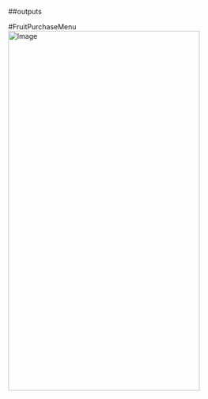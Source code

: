 ##outputs

#FruitPurchaseMenu
<img width="387" height="727" alt="Image" src="https://github.com/user-attachments/assets/ba89d593-24b7-45e7-8e8b-6de5a7e81ecc" />
